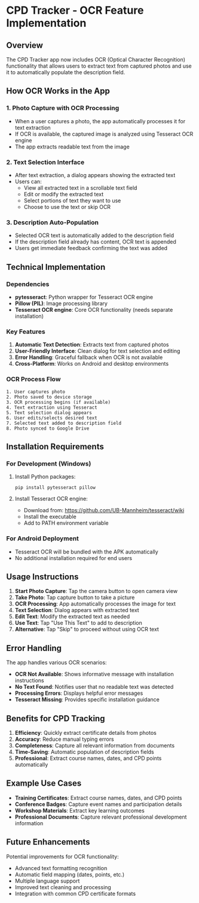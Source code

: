 # CPD Tracker - OCR Feature Implementation

## Overview
The CPD Tracker app now includes OCR (Optical Character Recognition) functionality that allows users to extract text from captured photos and use it to automatically populate the description field.

## How OCR Works in the App

### 1. Photo Capture with OCR Processing
- When a user captures a photo, the app automatically processes it for text extraction
- If OCR is available, the captured image is analyzed using Tesseract OCR engine
- The app extracts readable text from the image

### 2. Text Selection Interface
- After text extraction, a dialog appears showing the extracted text
- Users can:
  - View all extracted text in a scrollable text field
  - Edit or modify the extracted text
  - Select portions of text they want to use
  - Choose to use the text or skip OCR

### 3. Description Auto-Population
- Selected OCR text is automatically added to the description field
- If the description field already has content, OCR text is appended
- Users get immediate feedback confirming the text was added

## Technical Implementation

### Dependencies
- **pytesseract**: Python wrapper for Tesseract OCR engine
- **Pillow (PIL)**: Image processing library
- **Tesseract OCR engine**: Core OCR functionality (needs separate installation)

### Key Features
1. **Automatic Text Detection**: Extracts text from captured photos
2. **User-Friendly Interface**: Clean dialog for text selection and editing
3. **Error Handling**: Graceful fallback when OCR is not available
4. **Cross-Platform**: Works on Android and desktop environments

### OCR Process Flow
```
1. User captures photo
2. Photo saved to device storage
3. OCR processing begins (if available)
4. Text extraction using Tesseract
5. Text selection dialog appears
6. User edits/selects desired text
7. Selected text added to description field
8. Photo synced to Google Drive
```

## Installation Requirements

### For Development (Windows)
1. Install Python packages:
   ```
   pip install pytesseract pillow
   ```

2. Install Tesseract OCR engine:
   - Download from: https://github.com/UB-Mannheim/tesseract/wiki
   - Install the executable
   - Add to PATH environment variable

### For Android Deployment
- Tesseract OCR will be bundled with the APK automatically
- No additional installation required for end users

## Usage Instructions

1. **Start Photo Capture**: Tap the camera button to open camera view
2. **Take Photo**: Tap capture button to take a picture
3. **OCR Processing**: App automatically processes the image for text
4. **Text Selection**: Dialog appears with extracted text
5. **Edit Text**: Modify the extracted text as needed
6. **Use Text**: Tap "Use This Text" to add to description
7. **Alternative**: Tap "Skip" to proceed without using OCR text

## Error Handling

The app handles various OCR scenarios:

- **OCR Not Available**: Shows informative message with installation instructions
- **No Text Found**: Notifies user that no readable text was detected
- **Processing Errors**: Displays helpful error messages
- **Tesseract Missing**: Provides specific installation guidance

## Benefits for CPD Tracking

1. **Efficiency**: Quickly extract certificate details from photos
2. **Accuracy**: Reduce manual typing errors
3. **Completeness**: Capture all relevant information from documents
4. **Time-Saving**: Automatic population of description fields
5. **Professional**: Extract course names, dates, and CPD points automatically

## Example Use Cases

- **Training Certificates**: Extract course names, dates, and CPD points
- **Conference Badges**: Capture event names and participation details
- **Workshop Materials**: Extract key learning outcomes
- **Professional Documents**: Capture relevant professional development information

## Future Enhancements

Potential improvements for OCR functionality:
- Advanced text formatting recognition
- Automatic field mapping (dates, points, etc.)
- Multiple language support
- Improved text cleaning and processing
- Integration with common CPD certificate formats
